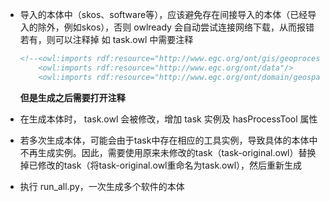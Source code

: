 - 导入的本体中（skos、software等），应该避免存在间接导入的本体（已经导入的除外，例如skos），否则 owlready 会自动尝试连接网络下载，从而报错
    若有，则可以注释掉
    如 task.owl 中需要注释
    ```xml
    <!--<owl:imports rdf:resource="http://www.egc.org/ont/gis/geoprocessor"/>
        <owl:imports rdf:resource="http://www.egc.org/ont/data"/>
        <owl:imports rdf:resource="http://www.egc.org/ont/domain/geospatial"/>-->
    ```
    **但是生成之后需要打开注释**
- 在生成本体时， task.owl 会被修改，增加 task 实例及 hasProcessTool 属性
- 若多次生成本体，可能会由于task中存在相应的工具实例，导致具体的本体中不再生成实例。因此，需要使用原来未修改的task（task-original.owl）替换掉已修改的task（将task-original.owl重命名为task.owl），然后重新生成

- 执行 run_all.py，一次生成多个软件的本体
